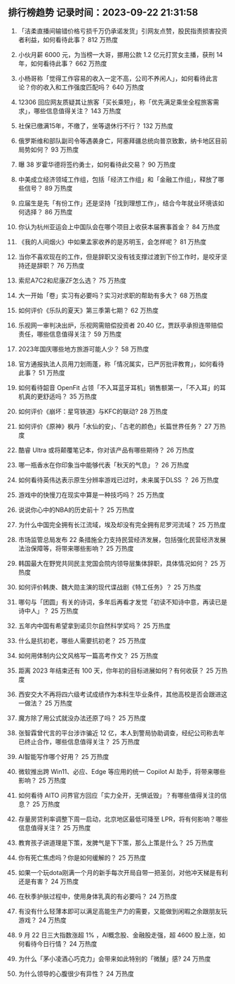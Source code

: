 
## 排行榜趋势 记录时间：2023-09-22 21:31:58
  
  1. 「洁柔直播间输错价格亏损千万仍承诺发货」引网友点赞，股民指责损害投资者利益，如何看待此事？ 812 万热度
    
  2. 小伙月薪 6000 元，为当榜一大哥，挪用公款 1.2 亿元打赏女主播，获刑 14 年，如何看待此事？ 662 万热度
    
  3. 小杨哥称「觉得工作容易的收入一定不高，公司不养闲人」，如何看待此言论？你的收入和工作强度匹配吗？ 640 万热度
    
  4. 12306 回应网友质疑其让旅客「买长乘短」，称「优先满足乘坐全程旅客需求」，哪些信息值得关注？ 143 万热度
    
  5. 社保已缴满15年，不缴了，坐等退休行不行？ 132 万热度
    
  6. 俄罗斯维和部队副司令等遇袭身亡，阿塞拜疆总统向普京致歉，纳卡地区目前局势如何？ 93 万热度
    
  7. 曝 38 岁霍华德将签约勇士，如何看待此交易？ 90 万热度
    
  8. 中美成立经济领域工作组，包括「经济工作组」和「金融工作组」，释放了哪些信号？ 89 万热度
    
  9. 应届生是先「有份工作」还是坚持「找到理想工作」，结合今年就业环境该如何选择？ 86 万热度
    
  10. 你认为杭州亚运会上中国队会在哪个项目上收获本届赛事首金？ 84 万热度
    
  11. 《我的人间烟火》中如果孟家收养的是苏明玉，会怎样呢？ 81 万热度
    
  12. 当你不喜欢现在的工作，但是辞职又没有钱支撑过渡到下份工作时，是咬牙坚持还是辞职？ 76 万热度
    
  13. 索尼A7C2和尼康ZF怎么选？ 75 万热度
    
  14. 大一开始「卷」实习有必要吗？实习对求职的帮助有多大？ 68 万热度
    
  15. 如何评价《乐队的夏天》第三季第七期？ 62 万热度
    
  16. 乐视网一审判决出炉，乐视网需赔偿投资者 20.40 亿，贾跃亭承担连带赔偿责任，哪些信息值得关注？ 59 万热度
    
  17. 2023年国庆哪些地方旅游可能人少？ 58 万热度
    
  18. 官方通报执法人员用刀划雨蓬，称「情况属实，已严厉批评教育」，如何看待此事？ 51 万热度
    
  19. 如何看待韶音 OpenFit 占领「不入耳蓝牙耳机」销售额第一，「不入耳」的耳机真的更舒适吗？ 35 万热度
    
  20. 如何评价《崩坏：星穹铁道》与KFC的联动? 28 万热度
    
  21. 如何评价《原神》枫丹「水仙的安」、「古老的颜色」长篇世界任务？ 27 万热度
    
  22. 酷睿 Ultra 或将颠覆笔记本，你对该产品有哪些期待？ 26 万热度
    
  23. 哪一瓶香水在你印象当中能够代表「秋天的气息」？ 26 万热度
    
  24. 如何看待英伟达表示原生分辨率游戏已过时，未来属于DLSS ？ 26 万热度
    
  25. 游戏中的快慢刀在现实中算是一种技巧吗？ 25 万热度
    
  26. 说说你心中的NBA的历史前十？ 25 万热度
    
  27. 为什么中国完全拥有长江流域，埃及却没有完全拥有尼罗河流域？ 25 万热度
    
  28. 市场监管总局发布 22 条措施全力支持民营经济发展，包括强化民营经济发展法治保障等，将带来哪些影响？ 25 万热度
    
  29. 韩国最大在野党共同民主党国会院内领导层集体辞职，具体情况如何？ 25 万热度
    
  30. 如何评价韩庚、魏大勋主演的现代谍战剧《特工任务》？ 25 万热度
    
  31. 哪句与「团圆」有关的诗词，多年后再看才发觉「初读不知诗中意，再读已是诗中人」？ 25 万热度
    
  32. 五年内中国有希望拿到诺贝尔自然科学奖吗？ 25 万热度
    
  33. 什么是抗初老，哪些人需要抗初老？ 25 万热度
    
  34. 如何用体制内公文风格写一篇高考作文？ 25 万热度
    
  35. 距离 2023 年结束还有 100 天，你年初的目标进展如何？有何收获？ 25 万热度
    
  36. 西安交大不再将四六级考试成绩作为本科生毕业条件，其他高校是否会跟进这一做法？ 25 万热度
    
  37. 魔方除了用公式就没办法还原了吗？ 25 万热度
    
  38. 张智霖曾代言的平台涉诈骗近 12 亿，本人到警局协助调查，经纪公司称去年已终止合作，哪些信息值得关注？ 25 万热度
    
  39. AI智能写作哪个好用？ 25 万热度
    
  40. 微软推出跨 Win11、必应、Edge 等应用的统一 Copilot AI 助手，将带来哪些影响？ 25 万热度
    
  41. 如何看待 AITO 问界官方回应「实力全开，无惧诋毁」？有哪些值得关注的信息？ 25 万热度
    
  42. 存量房贷利率调整下周一启动，北京地区最低可降至 LPR，将有何影响？哪些信息值得关注？ 25 万热度
    
  43. 教育孩子讲道理是下策，发脾气是下下策，那么上策是什么？ 25 万热度
    
  44. 你有死亡焦虑吗？你是如何缓解的？ 25 万热度
    
  45. 如果一个玩dota刚满一个月的新手每次开局自带一把圣剑，对他冲天梯是有利还是有害？ 24 万热度
    
  46. 在秋季护肤过程中，使用身体乳真的有必要吗？ 24 万热度
    
  47. 有没有什么轻薄本即可以满足高能生产力的需要，又能做到闲暇之余跟朋友玩游戏？ 24 万热度
    
  48. 9 月 22 日三大指数涨超 1% ，AI概念股、金融股走强，超 4600 股上涨，如何看待今日行情？ 24 万热度
    
  49. 为什么「茅小凌酒心巧克力」会带来如此特别的「微醺」感? 24 万热度
    
  50. 为什么领导的心腹很少有异性？ 24 万热度
    